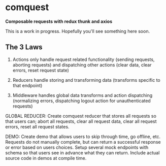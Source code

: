 # comquest

**Composable requests with redux thunk and axios**

This is a work in progress. Hopefully you'll see something here soon.

## The 3 Laws

1. Actions only handle request related functionality (sending requests, aborting requests) and dispatching other actions (clear data, clear errors, reset request state)

2. Reducers handle storing and transforming data (transforms specific to that endpoint)

3. Middleware handles global data transforms and action dispatching (normalizing errors, dispatching logout action for unauthenticated requests)

GLOBAL REDUCER: Create comquest reducer that stores all requests so that users can; abort all requests, clear all request data, clear all request errors, reset all request states.

DEMO: Create demo that allows users to skip through time, go offline, etc. Requests do not manually complete, but can return a successful response or error based on users choices. Setup several mock endpoints with schema so that users see in advance what they can return. Include actual source code in demos at compile time.
